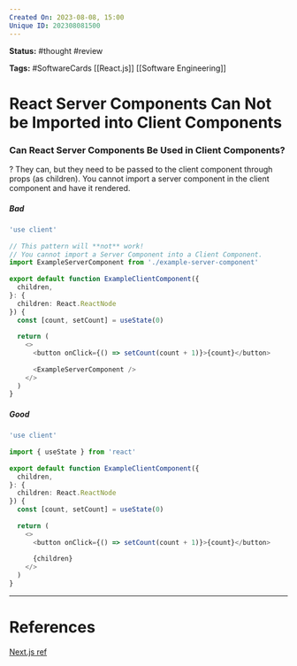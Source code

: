 ```yaml
---
Created On: 2023-08-08, 15:00
Unique ID: 202308081500
---
```

**Status:** #thought #review 

**Tags:**  #SoftwareCards [[React.js]] [[Software Engineering]] 

# React Server Components Can Not be Imported into Client Components

### Can React Server Components Be Used in Client Components? 
?
They can, but they need to be passed to the client component through props (as children). 
You cannot import a server component in the client component and have it rendered. 
##### **Bad**
```typescript
'use client'
 
// This pattern will **not** work!
// You cannot import a Server Component into a Client Component.
import ExampleServerComponent from './example-server-component'
 
export default function ExampleClientComponent({
  children,
}: {
  children: React.ReactNode
}) {
  const [count, setCount] = useState(0)
 
  return (
    <>
      <button onClick={() => setCount(count + 1)}>{count}</button>
 
      <ExampleServerComponent />
    </>
  )
}
```
##### **Good**
```typescript
'use client'
 
import { useState } from 'react'
 
export default function ExampleClientComponent({
  children,
}: {
  children: React.ReactNode
}) {
  const [count, setCount] = useState(0)
 
  return (
    <>
      <button onClick={() => setCount(count + 1)}>{count}</button>
 
      {children}
    </>
  )
}
```





---
# References
[Next.js ref](https://nextjs.org/docs/getting-started/react-essentials#nesting-server-components-inside-client-components)

